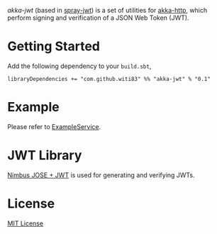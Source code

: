 *akka-jwt* (based in [spray-jwt](https://github.com/kikuomax/spray-jwt)) is a set of utilities for [akka-http](http://doc.akka.io/docs/akka-stream-and-http-experimental/current/scala/http/), which perform signing and verification of a JSON Web Token (JWT).

Getting Started
===============

Add the following dependency to your `build.sbt`,

```
libraryDependencies += "com.github.witi83" %% "akka-jwt" % "0.1"
```

Example
=======

Please refer to [ExampleService](src/test/scala/com/github/witi83/akka/jwt/ExampleService.scala).

JWT Library
===========

[Nimbus JOSE + JWT](http://connect2id.com/products/nimbus-jose-jwt) is used for generating and verifying JWTs.

License
=======

[MIT License](http://opensource.org/licenses/MIT)
